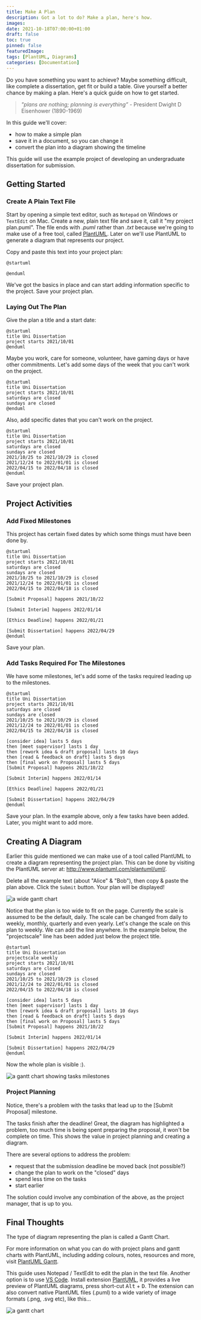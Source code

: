 ```yaml
---
title: Make A Plan
description: Got a lot to do? Make a plan, here's how.
images: 
date: 2021-10-18T07:00:00+01:00
draft: false
toc: true
pinned: false
featuredImage: 
tags: [PlantUML, Diagrams]
categories: [Documentation]
---
```


Do you have something you want to achieve? Maybe something difficult, like complete a dissertation, get fit or build a table.  Give yourself a better chance by making a plan.  Here's a quick guide on how to get started.

<!--more-->

> *"plans are nothing; planning is everything”* - President Dwight D Eisenhower (1890-1969)

In this guide we'll cover:

- how to make a simple plan
- save it in a document, so you can change it
- convert the plan into a diagram showing the timeline

This guide will use the example project of developing an undergraduate dissertation for submission.  

## Getting Started

### Create A Plain Text File

Start by opening a simple text editor, such as ```Notepad``` on Windows or ```TextEdit``` on Mac.  Create a new, plain text file and save it, call it "my project plan.puml".  The file ends with *.puml* rather than *.txt* because we're going to make use of a free tool, called [PlantUML](https://plantuml.com/). Later on we'll use PlantUML to generate a diagram that represents our project.

Copy and paste this text into your project plan:

```Text
@startuml
  
@enduml
```

We've got the basics in place and can start adding information specific to the project. Save your project plan.

### Laying Out The Plan

Give the plan a title and a start date:

```Text
@startuml
title Uni Dissertation
project starts 2021/10/01
@enduml
```

Maybe you work, care for someone, volunteer, have gaming days or have other commitments. Let's add some days of the week that you can't work on the project.

```Text
@startuml
title Uni Dissertation
project starts 2021/10/01
saturdays are closed
sundays are closed
@enduml
```

Also, add specific dates that you can't work on the project.

```Text
@startuml
title Uni Dissertation
project starts 2021/10/01
saturdays are closed
sundays are closed
2021/10/25 to 2021/10/29 is closed
2021/12/24 to 2022/01/01 is closed
2022/04/15 to 2022/04/18 is closed
@enduml
```

Save your project plan.

## Project Activities

### Add Fixed Milestones

This project has certain fixed dates by which some things must have been done by.  


```Text
@startuml
title Uni Dissertation
project starts 2021/10/01
saturdays are closed
sundays are closed
2021/10/25 to 2021/10/29 is closed
2021/12/24 to 2022/01/01 is closed
2022/04/15 to 2022/04/18 is closed

[Submit Proposal] happens 2021/10/22

[Submit Interim] happens 2022/01/14

[Ethics Deadline] happens 2022/01/21

[Submit Dissertation] happens 2022/04/29
@enduml
```

Save your plan.


### Add Tasks Required For The Milestones

We have some milestones, let's add some of the tasks required leading up to the milestones. 


```Text
@startuml
title Uni Dissertation
project starts 2021/10/01
saturdays are closed
sundays are closed
2021/10/25 to 2021/10/29 is closed
2021/12/24 to 2022/01/01 is closed
2022/04/15 to 2022/04/18 is closed

[consider idea] lasts 5 days
then [meet supervisor] lasts 1 day
then [rework idea & draft proposal] lasts 10 days
then [read & feedback on draft] lasts 5 days
then [final work on Proposal] lasts 5 days
[Submit Proposal] happens 2021/10/22

[Submit Interim] happens 2022/01/14

[Ethics Deadline] happens 2022/01/21

[Submit Dissertation] happens 2022/04/29
@enduml
```

Save your plan.  In the example above, only a few tasks have been added.  Later, you might want to add more. 

## Creating A Diagram

Earlier this guide mentioned we can make use of a tool called PlantUML to create a diagram representing the project plan.  This can be done by visiting the PlantUML server at: http://www.plantuml.com/plantuml/uml/.

Delete all the example text (about "Alice" & "Bob"), then copy & paste the plan above.  Click the ```Submit``` button.  Your plan will be displayed!

![a wide gantt chart](/images/plan-too-wide.png "Gantt chart generated by PlantUML")

Notice that the plan is too wide to fit on the page.  Currently the scale is assumed to be the default, daily.  The scale can be changed from daily to weekly, monthly, quarterly and even yearly.  Let's change the scale on this plan to weekly.  We can add the line anywhere. In the example below, the "projectscale" line has been added just below the project title.

```Text
@startuml
title Uni Dissertation
projectscale weekly 
project starts 2021/10/01
saturdays are closed
sundays are closed
2021/10/25 to 2021/10/29 is closed
2021/12/24 to 2022/01/01 is closed
2022/04/15 to 2022/04/18 is closed

[consider idea] lasts 5 days
then [meet supervisor] lasts 1 day
then [rework idea & draft proposal] lasts 10 days
then [read & feedback on draft] lasts 5 days
then [final work on Proposal] lasts 5 days
[Submit Proposal] happens 2021/10/22

[Submit Interim] happens 2022/01/14

[Submit Dissertation] happens 2022/04/29
@enduml
```

Now the whole plan is visible :).

![a gantt chart showing tasks milestones](/images/makeaplan.png "Gantt chart generated by PlantUML")

### Project Planning

Notice, there's a problem with the tasks that lead up to the [Submit Proposal]  milestone.

The tasks finish after the deadline!  Great, the diagram has highlighted a problem, too much time is being spent preparing the proposal, it won't be complete on time.  This shows the value in project planning and creating a diagram.

There are several options to address the problem:

- request that the submission deadline be moved back (not possible?)
- change the plan to work on the "closed" days
- spend less time on the tasks
- start earlier

The solution could involve any combination of the above, as the project manager, that is up to you.

## Final Thoughts

The type of diagram representing the plan is called a  Gantt Chart.

For more information on what you can do with project plans and gantt charts with PlantUML, including adding colours, notes, resources and more, visit [PlantUML Gantt](https://plantuml.com/gantt-diagram).

This guide uses Notepad / TextEdit to edit the plan in the text file. Another option is to use [VS Code](https://code.visualstudio.com/). Install extension [PlantUML](https://marketplace.visualstudio.com/items?itemName=jebbs.plantuml), it provides a live preview of PlantUML diagrams, press short-cut <kbd>Alt</kbd> + <kbd>D</kbd>.  The extension can also convert native PlantUML files (.puml) to a wide variety of image formats (.png, .svg etc), like this...

![a gantt chart](/images/make_a_plan.svg "Gantt chart generated by VS Code")


